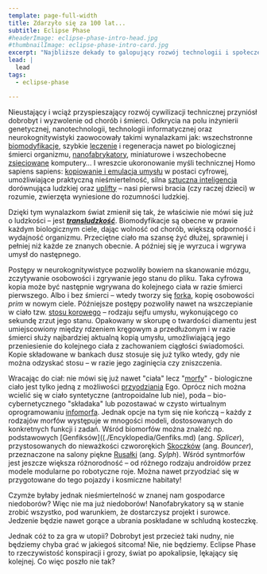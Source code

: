 ```yaml
---
template: page-full-width
title: Zdarzyło się za 100 lat...
subtitle: Eclipse Phase
#headerImage: eclipse-phase-intro-head.jpg
#thumbnailImage: eclipse-phase-intro-card.jpg
excerpt: "Najbliższe dekady to galopujący rozwój technologii i społeczeństwa, które usiłują za nim nadążyć"
lead: |
  lead
tags: 
  - eclipse-phase

---
```

Nieustający i wciąż przyspieszający rozwój cywilizacji technicznej przyniósł dobrobyt i wyzwolenie od chorób i śmierci. Odkrycia na polu inżynierii genetycznej, nanotechnologii, technologii informatycznej oraz neurokognitywistyki zaowocowały takimi wynalazkami jak: wszechstronne [biomodyfikacje](./Encyklopedia/Biomody.md), szybkie [leczenie]((./Encyklopedia/Opieka-medyczna.md)) i regeneracja nawet po biologicznej śmierci organizmu, [nanofabrykatory](./Encyklopedia/Nanofabrykacja.md), miniaturowe i wszechobecne [zsieciowane]((./Encyklopedia/Splot.md)) komputery… I wreszcie ukoronowanie myśli technicznej Homo sapiens sapiens: [kopiowanie i emulacja umysłu](./Encyklopedia/Emulacja-ego.md) w postaci cyfrowej, umożliwiające praktyczną nieśmiertelność, silna [sztuczna inteligencja](./Encyklopedia/Sztuczna-inteligencja.md) dorównująca ludzkiej oraz [uplifty](./Encyklopedia/Uplift.md) – nasi pierwsi bracia (czy raczej dzieci) w rozumie, zwierzęta wyniesione do rozumności ludzkiej.

Dzięki tym wynalazkom świat zmienił się tak, że właściwie nie mówi się już o ludzkości – jest **_[transludzkość](./Encyklopedia/Transludzkosc.md)_**. Biomodyfikacje są obecne w prawie każdym biologicznym ciele, dając wolność od chorób, większą odporność i wydajność organizmu. Przeciętne ciało ma szansę żyć dłużej, sprawniej i pełniej niż każde ze znanych obecnie. A później się je wyrzuca i wgrywa umysł do następnego.

Postępy w neurokognitywistyce pozwoliły bowiem na skanowanie mózgu, zczytywanie osobowości i zgrywanie jego stanu do pliku. Taka cyfrowa kopia może być następnie wgrywana do kolejnego ciała w razie śmierci pierwszego. Albo i bez śmierci – wtedy tworzy się [forka](./Encyklopedia/Fork.md), kopię osobowości _prim_ w nowym ciele. Późniejsze postępy pozwoliły nawet na wszczepianie w ciało tzw. [stosu korowego](./Encyklopedia/Stos-korowy.md) – rodzaju sejfu umysłu, wykonującego co sekundę zrzut jego stanu. Opakowany w skorupę o twardości diamentu jest umiejscowiony między rdzeniem kręgowym a przedłużonym i w razie śmierci służy najbardziej aktualną kopią umysłu, umożliwiającą jego przeniesienie do kolejnego ciała z zachowaniem ciągłości świadomości. Kopie składowane w bankach dusz stosuje się już tylko wtedy, gdy nie można odzyskać stosu – w razie jego zaginięcia czy zniszczenia.

Wracając do ciał: nie mówi się już nawet "ciała" lecz "[morfy](./Encyklopedia/Morf.md)" - biologiczne ciało jest tylko jedną z możliwości [przyodziania](./Encyklopedia/Przyodziewanie.md) Ego. Oprócz nich można wcielić się w ciało syntetyczne (antropoidalne lub nie), poda – bio-cybernetycznego "składaka" lub pozostawać w czysto wirtualnym oprogramowaniu [infomorfa](./Encyklopedia/Infomorf.md). Jednak opcje na tym się nie kończą – każdy z rodzajów morfów występuje w mnogości modeli, dostosowanych do konkretnych funkcji i zadań. Wśród biomorfów można znaleźć np. podstawowych [Genfiksów]((./Encyklopedia/Genfiks.md) (ang. _Splicer_), przystosowanych do nieważkości czwororękich [Skoczków](./Encyklopedia/Skoczek.md) (ang. _Bouncer_), przeznaczone na salony piękne [Rusałki](./Encyklopedia/Rusalka.md) (ang. _Sylph_). Wśród syntmorfów jest jeszcze większa różnorodność – od różnego rodzaju androidów przez modele modularne po robotyczne roje. Można nawet przyodziać się w przygotowane do tego pojazdy i kosmiczne habitaty!

Czymże byłaby jednak nieśmiertelność w znanej nam gospodarce niedoborów? Więc nie ma już niedoborów! Nanofabrykatory są w stanie zrobić wszystko, pod warunkiem, że dostarczysz projekt i surowce. Jedzenie będzie nawet gorące a ubrania poskładane w schludną kosteczkę.

Jednak cóż to za gra w utopii? Dobrobyt jest przecież taki nudny, nie będziemy chyba grać w jakiegoś sitcoma! Nie, nie będziemy. Eclipse Phase to rzeczywistość konspiracji i grozy, świat po apokalipsie, lękający się kolejnej. Co więc poszło nie tak?

